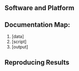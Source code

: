 ## Software and Platform



## Documentation Map:
1. [data]
2. [script]
3. [output]


## Reproducing Results

